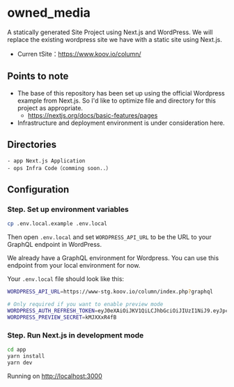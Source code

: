 # owned_media
A statically generated Site Project using Next.js and WordPress.
We will replace the existing wordpress site we have with a static site using Next.js.
- Curren tSite：https://www.koov.io/column/

## Points to note
- The base of this repository has been set up using the official Wordpress example from Next.js. So I'd like to optimize file and directory for this project as appropriate.
    - https://nextjs.org/docs/basic-features/pages
- Infrastructure and deployment environment is under consideration here.

## Directories
```
- app Next.js Application
- ops Infra Code（comming soon..）
```

## Configuration
### Step. Set up environment variables

```bash
cp .env.local.example .env.local
```

Then open `.env.local` and set `WORDPRESS_API_URL` to be the URL to your GraphQL endpoint in WordPress. 

We already have a GraphQL environment for Wordpress. You can use this endpoint from your local environment for now.

Your `.env.local` file should look like this:

```bash
WORDPRESS_API_URL=https://www-stg.koov.io/column/index.php?graphql

# Only required if you want to enable preview mode
WORDPRESS_AUTH_REFRESH_TOKEN=eyJ0eXAiOiJKV1QiLCJhbGciOiJIUzI1NiJ9.eyJpc3MiOiJodHRwczpcL1wvd3d3LXN0Zy5rb292LmlvXC9jb2x1bW4iLCJpYXQiOjE2NDQ5MTAxMDEsIm5iZiI6MTY0NDkxMDEwMSwiZXhwIjoxNjc2NDQ2MTAxLCJkYXRhIjp7InVzZXIiOnsiaWQiOiIxIiwidXNlcl9zZWNyZXQiOiJncmFwaHFsX2p3dF82MjBiNTQyYzRjMjMwIn19fQ.AajLPqAWo6250IWl967pejz4nVKW3MtGAZWVW2Aw9yQ
WORDPRESS_PREVIEW_SECRET=kMJXXxR4fB
```

### Step. Run Next.js in development mode
```bash
cd app
yarn install
yarn dev
```
Running on [http://localhost:3000](http://localhost:3000)
